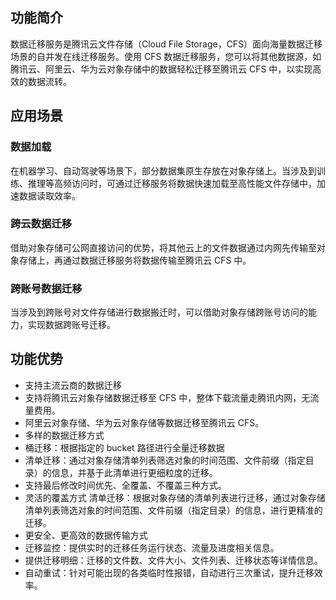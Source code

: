 ## 功能简介

数据迁移服务是腾讯云文件存储（Cloud File Storage，CFS）面向海量数据迁移场景的自并发在线迁移服务。使用 CFS 数据迁移服务，您可以将其他数据源，如腾讯云、阿里云、华为云对象存储中的数据轻松迁移至腾讯云 CFS 中，以实现高效的数据流转。

## 应用场景

### 数据加载

在机器学习、自动驾驶等场景下，部分数据集原生存放在对象存储上。当涉及到训练、推理等高频访问时，可通过迁移服务将数据快速加载至高性能文件存储中，加速数据读取效率。

### 跨云数据迁移

借助对象存储可公网直接访问的优势，将其他云上的文件数据通过内网先传输至对象存储上，再通过数据迁移服务将数据传输至腾讯云 CFS 中。

### 跨账号数据迁移

当涉及到跨账号对文件存储进行数据搬迁时，可以借助对象存储跨账号访问的能力，实现数据跨账号迁移。

## 功能优势

- 支持主流云商的数据迁移
 - 支持将腾讯云对象存储数据迁移至 CFS 中，整体下载流量走腾讯内网，无流量费用。 
 - 阿里云对象存储、华为云对象存储等数据迁移至腾讯云 CFS。
- 多样的数据迁移方式
 - 桶迁移：根据指定的 bucket 路径进行全量迁移数据
 - 清单迁移：通过对象存储清单列表筛选对象的时间范围、文件前缀（指定目录）的信息，并基于此清单进行更细粒度的迁移。
 - 支持最后修改时间优先、全覆盖、不覆盖三种方式。
- 灵活的覆盖方式
清单迁移：根据对象存储的清单列表进行迁移，通过对象存储清单列表筛选对象的时间范围、文件前缀（指定目录）的信息，进行更精准的迁移。
- 更安全、更高效的数据传输方式
 - 迁移监控：提供实时的迁移任务运行状态、流量及进度相关信息。
 - 提供迁移明细：迁移的文件数、文件大小、文件列表、迁移状态等详情信息。
 - 自动重试：针对可能出现的各类临时性报错，自动进行三次重试，提升迁移效率。




